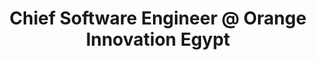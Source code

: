 ---
i: ahmed_misbah

name: Ahmed Misbah
title: Chief Software Engineer @ Orange Innovation Egypt
about: I have been working with Agile methodologies and practices for almost two decades, starting with Extreme Programming and most recently DevOps. 
# I wore many hats in Agile teams including player coach, scrum master, developer, and architect. I believe that being and doing Agile helps software development teams deliver great software solutions that make everyone awesome. I love XP practices, my favorite being of course TDD.
location: Giza, Egypt
specialities:
    - tdd
    - testautomation
    - refactoring
    - pairprogramming
    - mobprogramming
tech-stack: 

linkedin: https://www.linkedin.com/in/ahmed-misbah-msc-251a3a32/ 
twitter: https://twitter.com/AhmedMisbahTech
github: https://github.com/ahmedmisbah
xing: 
website: 
youtube: https://www.youtube.com/@ahmedmisbah 
medium: 
blog: 
---
